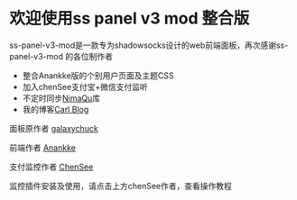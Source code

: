 # 欢迎使用ss panel v3 mod 整合版

ss-panel-v3-mod是一款专为shadowsocks设计的web前端面板，再次感谢ss-panel-v3-mod 的各位制作者

- 整合Anankke版的个别用户页面及主题CSS
- 加入chenSee支付宝+微信支付监听
- 不定时同步[NimaQu](https://github.com/NimaQu/ss-panel-v3-mod_Uim)库
- 我的博客[Carl Blog](https://www.carlzhang.cn)

面板原作者	[galaxychuck](https://github.com/galaxychuck)

前端作者	[Anankke](https://github.com/Anankke/ss-panel-v3-mod_Uim)

支付监控作者	[ChenSee](https://github.com/ChenSee/ss-panel-v3-mod_Uim-alipay-wxpay)

监控插件安装及使用，请点击上方chenSee作者，查看操作教程
